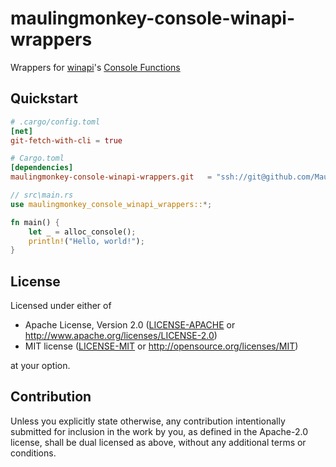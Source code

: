 # maulingmonkey-console-winapi-wrappers

Wrappers for [winapi](https://docs.rs/winapi/)'s [Console Functions](https://docs.microsoft.com/en-us/windows/console/console-functions)

<!--
[![GitHub](https://img.shields.io/github/stars/MaulingMonkey/maulingmonkey-console-winapi-wrappers.svg?label=GitHub&style=social)](https://github.com/MaulingMonkey/maulingmonkey-console-winapi-wrappers)
[![crates.io](https://img.shields.io/crates/v/maulingmonkey-console-winapi-wrappers.svg)](https://crates.io/crates/maulingmonkey-console-winapi-wrappers)
[![docs.rs](https://docs.rs/maulingmonkey-console-winapi-wrappers/badge.svg)](https://docs.rs/maulingmonkey-console-winapi-wrappers)
[![License](https://img.shields.io/crates/l/maulingmonkey-console-winapi-wrappers.svg)](https://github.com/MaulingMonkey/maulingmonkey-console-winapi-wrappers)
[![Build Status](https://github.com/MaulingMonkey/maulingmonkey-console-winapi-wrappers/workflows/Rust/badge.svg)](https://github.com/MaulingMonkey/maulingmonkey-console-winapi-wrappers/actions?query=workflow%3Arust)
-->
<!-- [![dependency status](https://deps.rs/repo/github/MaulingMonkey/maulingmonkey-console-winapi-wrappers/status.svg)](https://deps.rs/repo/github/MaulingMonkey/maulingmonkey-console-winapi-wrappers) -->



## Quickstart

```toml
# .cargo/config.toml
[net]
git-fetch-with-cli = true
```

```toml
# Cargo.toml
[dependencies]
maulingmonkey-console-winapi-wrappers.git   = "ssh://git@github.com/MaulingMonkey/console-winapi-wrappers.git"
```

```rust
// src\main.rs
use maulingmonkey_console_winapi_wrappers::*;

fn main() {
    let _ = alloc_console();
    println!("Hello, world!");
}
```



<h2 name="license">License</h2>

Licensed under either of

* Apache License, Version 2.0 ([LICENSE-APACHE](LICENSE-APACHE) or http://www.apache.org/licenses/LICENSE-2.0)
* MIT license ([LICENSE-MIT](LICENSE-MIT) or http://opensource.org/licenses/MIT)

at your option.



<h2 name="contribution">Contribution</h2>

Unless you explicitly state otherwise, any contribution intentionally submitted
for inclusion in the work by you, as defined in the Apache-2.0 license, shall be
dual licensed as above, without any additional terms or conditions.

